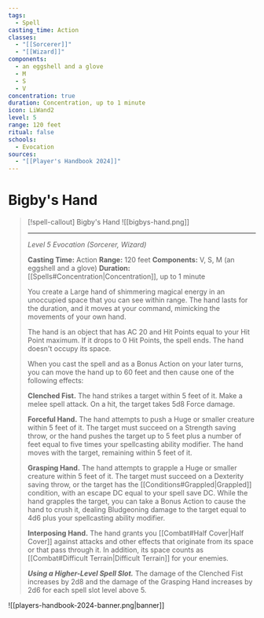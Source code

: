 ```yaml
---
tags:
  - Spell
casting_time: Action
classes:
  - "[[Sorcerer]]"
  - "[[Wizard]]"
components:
  - an eggshell and a glove
  - M
  - S
  - V
concentration: true
duration: Concentration, up to 1 minute
icon: LiWand2
level: 5
range: 120 feet
ritual: false
schools:
  - Evocation
sources:
  - "[[Player's Handbook 2024]]"
---
```


# Bigby's Hand

>[!spell-callout] Bigby's Hand
>![[bigbys-hand.png]]
>
>---
>_Level 5 Evocation (Sorcerer, Wizard)_
>
>**Casting Time:** Action
>**Range:** 120 feet
>**Components:** V, S, M (an eggshell and a glove)
>**Duration:** [[Spells#Concentration\|Concentration]], up to 1 minute
>
>You create a Large hand of shimmering magical energy in an unoccupied space that you can see within range. The hand lasts for the duration, and it moves at your command, mimicking the movements of your own hand.
>
>The hand is an object that has AC 20 and Hit Points equal to your Hit Point maximum. If it drops to 0 Hit Points, the spell ends. The hand doesn't occupy its space.
>
>When you cast the spell and as a Bonus Action on your later turns, you can move the hand up to 60 feet and then cause one of the following effects:
>
>**Clenched Fist.** The hand strikes a target within 5 feet of it. Make a melee spell attack. On a hit, the target takes 5d8 Force damage.
>
>**Forceful Hand.** The hand attempts to push a Huge or smaller creature within 5 feet of it. The target must succeed on a Strength saving throw, or the hand pushes the target up to 5 feet plus a number of feet equal to five times your spellcasting ability modifier. The hand moves with the target, remaining within 5 feet of it.
>
>**Grasping Hand.** The hand attempts to grapple a Huge or smaller creature within 5 feet of it. The target must succeed on a Dexterity saving throw, or the target has the [[Conditions#Grappled\|Grappled]] condition, with an escape DC equal to your spell save DC. While the hand grapples the target, you can take a Bonus Action to cause the hand to crush it, dealing Bludgeoning damage to the target equal to 4d6 plus your spellcasting ability modifier.
>
>**Interposing Hand.** The hand grants you [[Combat#Half Cover\|Half Cover]] against attacks and other effects that originate from its space or that pass through it. In addition, its space counts as [[Combat#Difficult Terrain\|Difficult Terrain]] for your enemies.
>
>**_Using a Higher-Level Spell Slot._** The damage of the Clenched Fist increases by 2d8 and the damage of the Grasping Hand increases by 2d6 for each spell slot level above 5.


![[players-handbook-2024-banner.png|banner]]
